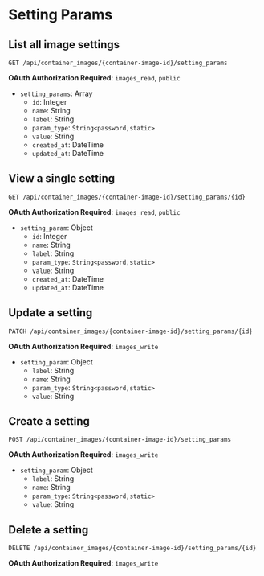 # Setting Params

## List all image settings

`GET /api/container_images/{container-image-id}/setting_params`

**OAuth Authorization Required**: `images_read`, `public`

* `setting_params`: Array
    * `id`: Integer
    * `name`: String
    * `label`: String
    * `param_type`: `String<password,static>`
    * `value`: String
    * `created_at`: DateTime
    * `updated_at`: DateTime

## View a single setting

`GET /api/container_images/{container-image-id}/setting_params/{id}`

**OAuth Authorization Required**: `images_read`, `public`

* `setting_param`: Object
    * `id`: Integer
    * `name`: String
    * `label`: String
    * `param_type`: `String<password,static>`
    * `value`: String
    * `created_at`: DateTime
    * `updated_at`: DateTime

## Update a setting

`PATCH /api/container_images/{container-image-id}/setting_params/{id}`

**OAuth Authorization Required**: `images_write`

* `setting_param`: Object
    * `label`: String
    * `name`: String
    * `param_type`: `String<password,static>`
    * `value`: String

## Create a setting

`POST /api/container_images/{container-image-id}/setting_params`

**OAuth Authorization Required**: `images_write`

* `setting_param`: Object
    * `label`: String
    * `name`: String
    * `param_type`: `String<password,static>`
    * `value`: String

## Delete a setting

`DELETE /api/container_images/{container-image-id}/setting_params/{id}`

**OAuth Authorization Required**: `images_write`